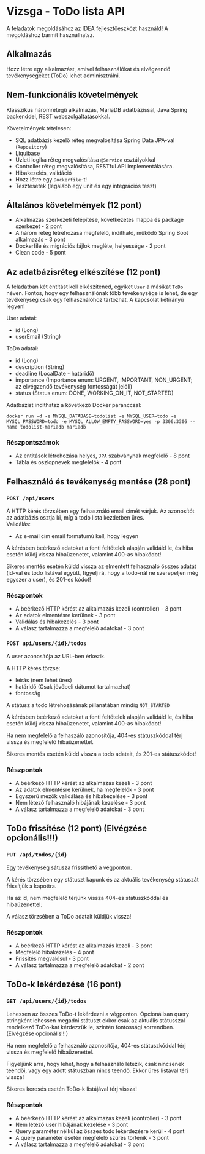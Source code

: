 # Vizsga - ToDo lista API

A feladatok megoldásához az IDEA fejlesztőeszközt használd!
A megoldáshoz bármit használhatsz.

## Alkalmazás

Hozz létre egy alkalmazást, amivel felhasználókat és elvégzendő tevékenységeket (ToDo) lehet adminisztrálni. 

## Nem-funkcionális követelmények

Klasszikus háromrétegű alkalmazás, MariaDB adatbázissal, Java Spring backenddel, REST webszolgáltatásokkal.

Követelmények tételesen:

* SQL adatbázis kezelő réteg megvalósítása Spring Data JPA-val (`Repository`)
* Liquibase
* Üzleti logika réteg megvalósítása `@Service` osztályokkal
* Controller réteg megvalósítása, RESTful API implementálására.
* Hibakezelés, validáció
* Hozz létre egy `Dockerfile`-t!
* Tesztesetek (legalább egy unit és egy integrációs teszt)


## Általános követelmények (12 pont)

- Alkalmazás szerkezeti felépítése, következetes mappa és package szerkezet - 2 pont
- A három réteg létrehozása megfelelő, indítható, működő Spring Boot alkalmazás - 3 pont
- Dockerfile és migrációs fájlok megléte, helyessége - 2 pont
- Clean code - 5 pont


## Az adatbázisréteg elkészítése  (12 pont)

A feladatban két entitást kell elkészítened, egyiket `User` a másikat `ToDo` néven. Fontos, hogy egy felhasználónak
több tevékenysége is lehet, de egy tevékenység csak egy felhasználóhoz tartozhat. A kapcsolat kétirányú legyen! <br>

User adatai:

* id (Long)
* userEmail (String)

ToDo adatai:

* id (Long)
* description (String)
* deadline (LocalDate - határidő)
* importance (Importance enum: URGENT, IMPORTANT, NON_URGENT; az elvégzendő tevékenység fontosságát jelöli)
* status (Status enum: DONE, WORKING_ON_IT, NOT_STARTED)

Adatbázist indíthatsz a következő Docker paranccsal:

```shell
docker run -d -e MYSQL_DATABASE=todolist -e MYSQL_USER=todo -e MYSQL_PASSWORD=todo -e MYSQL_ALLOW_EMPTY_PASSWORD=yes -p 3306:3306 --name todolist-mariadb mariadb
```

### Részpontszámok

- Az entitások létrehozása helyes, `JPA` szabványnak megfelelő - 8 pont
- Tábla és oszlopnevek megfelelők - 4 pont

## Felhasználó és tevékenység mentése (28 pont)

### `POST /api/users`

A HTTP kérés törzsében egy felhasználó email címét várjuk. Az azonosítót az adatbázis osztja ki, míg a todo lista
kezdetben üres.<br>
Validálás:

- Az e-mail cím email formátumú kell, hogy legyen

A kérésben beérkező adatokat a fenti feltételek alapján validáld le, és hiba esetén küldj vissza hibaüzenetet, valamint 400-as hibakódot!

Sikeres mentés esetén küldd vissza az elmentett felhasználó összes adatát (id-val és todo listával együtt, figyelj rá, hogy a todo-nál ne szerepeljen még egyszer a user), és 201-es
kódot!

### Részpontok

* A beérkező HTTP kérést az alkalmazás kezeli (controller) - 3 pont
* Az adatok elmentésre kerülnek - 3 pont
* Validálás és hibakezelés - 3 pont
* A válasz tartalmazza a megfelelő adatokat - 3 pont

### `POST api/users/{id}/todos`

A user azonosítója az URL-ben érkezik.

A HTTP kérés törzse:

- leírás (nem lehet üres)
- határidő (Csak jövőbeli dátumot tartalmazhat)
- fontosság

A státusz a todo létrehozásának pillanatában mindig `NOT_STARTED`

A kérésben beérkező adatokat a fenti feltételek alapján validáld le, és hiba esetén küldj vissza hibaüzenetet, valamint 400-as hibakódot!

Ha nem megfelelő a felhaszáló azonosítója, 404-es státuszkóddal térj vissza és megfelelő hibaüzenettel.

Sikeres mentés esetén küldd vissza a todo adatait, és 201-es státuszkódot!

### Részpontok

* A beérkező HTTP kérést az alkalmazás kezeli - 3 pont
* Az adatok elmentésre kerülnek, ha megfelelők - 3 pont
* Egyszerű mezők validálása és hibakezelése - 3 pont
* Nem létező felhasználó hibájának kezelése - 3 pont
* A válasz tartalmazza a megfelelő adatokat - 3 pont

## ToDo frissítése (12 pont) (Elvégzése opcionális!!!)

### `PUT /api/todos/{id}`

Egy tevékenység sátusza frissíthető a végponton.

A kérés törzsében egy státuszt kapunk és az aktuális tevékenység státuszát frissítjük a kapottra.

Ha az id, nem megfelelő térjünk vissza 404-es státuszkóddal és hibaüzenettel.

A válasz törzsében a ToDo adatait küldjük vissza!

### Részpontok

- A beérkező HTTP kérést az alkalmazás kezeli - 3 pont
- Megfelelő hibakezelés - 4 pont
- Frissítés megvalósul - 3 pont
- A válasz tartalmazza a megfelelő adatokat - 2 pont

## ToDo-k lekérdezése (16 pont)

### `GET /api/users/{id}/todos`

Lehessen az összes ToDo-t lekérdezni a végponton.
Opcionálisan query stringként lehessen megadni státuszt ekkor csak az aktuális státusszal rendelkező ToDo-kat kérdezzük le, szintén fontossági sorrendben. (Elvégzése opcionális!!!)

Ha nem megfelelő a felhasználó azonosítója, 404-es státuszkóddal térj vissza és megfelelő hibaüzenettel.

Figyeljünk arra, hogy lehet, hogy a felhasználó létezik, csak nincsenek teendői, vagy egy adott státuszban nincs teendő. Ekkor
üres listával térj vissza!

Sikeres keresés esetén ToDo-k listájával térj vissza!

### Részpontok

* A beérkező HTTP kérést az alkalmazás kezeli (controller) - 3 pont
* Nem létező user hibájának kezelése - 3 pont
* Query paraméter nélkül az összes todo lekérdezésre kerül - 4 pont
* A query paraméter esetén megfelelő szűrés történik - 3 pont
* A válasz tartalmazza a megfelelő adatokat - 3 pont